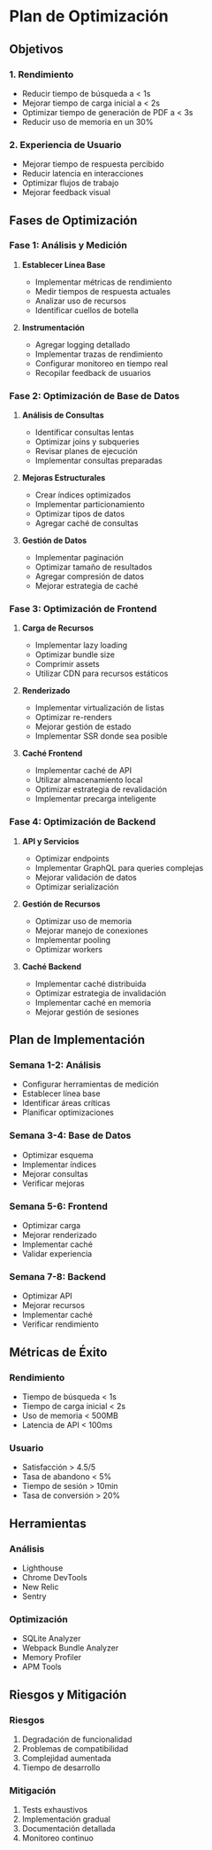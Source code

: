 # Plan de Optimización

## Objetivos

### 1. Rendimiento
- Reducir tiempo de búsqueda a < 1s
- Mejorar tiempo de carga inicial a < 2s
- Optimizar tiempo de generación de PDF a < 3s
- Reducir uso de memoria en un 30%

### 2. Experiencia de Usuario
- Mejorar tiempo de respuesta percibido
- Reducir latencia en interacciones
- Optimizar flujos de trabajo
- Mejorar feedback visual

## Fases de Optimización

### Fase 1: Análisis y Medición
1. **Establecer Línea Base**
   - Implementar métricas de rendimiento
   - Medir tiempos de respuesta actuales
   - Analizar uso de recursos
   - Identificar cuellos de botella

2. **Instrumentación**
   - Agregar logging detallado
   - Implementar trazas de rendimiento
   - Configurar monitoreo en tiempo real
   - Recopilar feedback de usuarios

### Fase 2: Optimización de Base de Datos
1. **Análisis de Consultas**
   - Identificar consultas lentas
   - Optimizar joins y subqueries
   - Revisar planes de ejecución
   - Implementar consultas preparadas

2. **Mejoras Estructurales**
   - Crear índices optimizados
   - Implementar particionamiento
   - Optimizar tipos de datos
   - Agregar caché de consultas

3. **Gestión de Datos**
   - Implementar paginación
   - Optimizar tamaño de resultados
   - Agregar compresión de datos
   - Mejorar estrategia de caché

### Fase 3: Optimización de Frontend
1. **Carga de Recursos**
   - Implementar lazy loading
   - Optimizar bundle size
   - Comprimir assets
   - Utilizar CDN para recursos estáticos

2. **Renderizado**
   - Implementar virtualización de listas
   - Optimizar re-renders
   - Mejorar gestión de estado
   - Implementar SSR donde sea posible

3. **Caché Frontend**
   - Implementar caché de API
   - Utilizar almacenamiento local
   - Optimizar estrategia de revalidación
   - Implementar precarga inteligente

### Fase 4: Optimización de Backend
1. **API y Servicios**
   - Optimizar endpoints
   - Implementar GraphQL para queries complejas
   - Mejorar validación de datos
   - Optimizar serialización

2. **Gestión de Recursos**
   - Optimizar uso de memoria
   - Mejorar manejo de conexiones
   - Implementar pooling
   - Optimizar workers

3. **Caché Backend**
   - Implementar caché distribuida
   - Optimizar estrategia de invalidación
   - Implementar caché en memoria
   - Mejorar gestión de sesiones

## Plan de Implementación

### Semana 1-2: Análisis
- Configurar herramientas de medición
- Establecer línea base
- Identificar áreas críticas
- Planificar optimizaciones

### Semana 3-4: Base de Datos
- Optimizar esquema
- Implementar índices
- Mejorar consultas
- Verificar mejoras

### Semana 5-6: Frontend
- Optimizar carga
- Mejorar renderizado
- Implementar caché
- Validar experiencia

### Semana 7-8: Backend
- Optimizar API
- Mejorar recursos
- Implementar caché
- Verificar rendimiento

## Métricas de Éxito

### Rendimiento
- Tiempo de búsqueda < 1s
- Tiempo de carga inicial < 2s
- Uso de memoria < 500MB
- Latencia de API < 100ms

### Usuario
- Satisfacción > 4.5/5
- Tasa de abandono < 5%
- Tiempo de sesión > 10min
- Tasa de conversión > 20%

## Herramientas

### Análisis
- Lighthouse
- Chrome DevTools
- New Relic
- Sentry

### Optimización
- SQLite Analyzer
- Webpack Bundle Analyzer
- Memory Profiler
- APM Tools

## Riesgos y Mitigación

### Riesgos
1. Degradación de funcionalidad
2. Problemas de compatibilidad
3. Complejidad aumentada
4. Tiempo de desarrollo

### Mitigación
1. Tests exhaustivos
2. Implementación gradual
3. Documentación detallada
4. Monitoreo continuo
